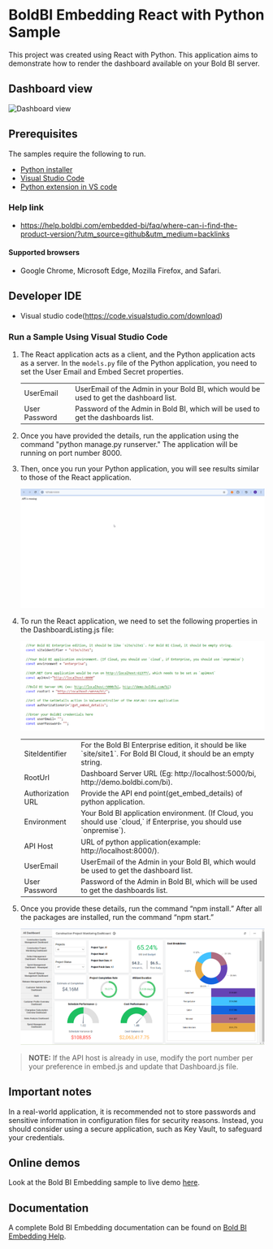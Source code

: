 # BoldBI Embedding React with Python Sample

This project was created using React with Python. This application aims to demonstrate how to render the dashboard available on your Bold BI server.

## Dashboard view

   ![Dashboard view](images/387089149-d2087208-c693-4e0d-8441-cd7e5a8f0a64.png)

## Prerequisites

The samples require the following to run.

 * [Python installer](https://www.python.org/downloads/)
 * [Visual Studio Code](https://code.visualstudio.com/download)
 * [Python extension in VS code](https://marketplace.visualstudio.com/items?itemName=ms-python.python)

### Help link

* <https://help.boldbi.com/embedded-bi/faq/where-can-i-find-the-product-version/?utm_source=github&utm_medium=backlinks>

#### Supported browsers
  
* Google Chrome, Microsoft Edge, Mozilla Firefox, and Safari.

## Developer IDE

* Visual studio code(<https://code.visualstudio.com/download>)

### Run a Sample Using Visual Studio Code

 1. The React application acts as a client, and the Python application acts as a server. In the `models.py` file of the Python application, you need to set the User Email and Embed Secret properties.

    <meta charset="utf-8"/>
    <table>
    <tbody>
        <tr>
            <td align="left">UserEmail</td>
            <td align="left">UserEmail of the Admin in your Bold BI, which would be used to get the dashboard list.</td>
        </tr>
        <tr>
            <td align="left">User Password</td>
            <td align="left">Password of the Admin in Bold BI, which will be used to get the dashboards list.</td>
        </tr>
    </tbody>
    </table>

 2. Once you have provided the details, run the application using the command "python manage.py runserver." The application will be running on port number 8000.

 3. Then, once you run your Python application, you will see results similar to those of the React application.

    ![Python Backend API](images/backend-api.png)

 4. To run the React application, we need to set the following properties in the DashboardListing.js file:

    ![DashboardListing](images/dashboard-listing.png)

    <meta charset="utf-8"/>
    <table>
    <tbody>
    <tr>
        <td align="left">SiteIdentifier</td>
            <td align="left">For the Bold BI Enterprise edition, it should be like `site/site1`. For Bold BI Cloud, it should be an empty string.</td>
        </tr>
        <tr>
            <td align="left">RootUrl</td>
            <td align="left">Dashboard Server URL (Eg: http://localhost:5000/bi, http://demo.boldbi.com/bi).</td>
        </tr>
        <tr>
            <td align="left">Authorization URL</td>
            <td align="left">Provide the API end point(get_embed_details) of python application.</td>
        </tr>
        <tr>
            <td align="left">Environment</td>
            <td align="left">Your Bold BI application environment. (If Cloud, you should use `cloud,` if Enterprise, you should use `onpremise`).</td>
        </tr>
        <tr>
            <td align="left">API Host</td>
            <td align="left">URL of python application(example: http://localhost:8000/).</td>
        </tr>
        <tr>
            <td align="left">UserEmail</td>
            <td align="left">UserEmail of the Admin in your Bold BI, which would be used to get the dashboard list.</td>
        </tr>
        <tr>
            <td align="left">User Password</td>
            <td align="left">Password of the Admin in Bold BI, which will be used to get the dashboards list.</td>
        </tr>
    </tbody>
    </table>

 5. Once you provide these details, run the command “npm install.” After all the packages are installed, run the command “npm start.”

    ![Dashboard view](images/dashboard-view.png)

> **NOTE:** If the API host is already in use, modify the port number per your preference in embed.js and update that Dashboard.js file.

## Important notes

In a real-world application, it is recommended not to store passwords and sensitive information in configuration files for security reasons. Instead, you should consider using a secure application, such as Key Vault, to safeguard your credentials.

## Online demos

Look at the Bold BI Embedding sample to live demo [here](https://samples.boldbi.com/embed?utm_source=github&utm_medium=backlinks).

## Documentation

A complete Bold BI Embedding documentation can be found on [Bold BI Embedding Help](https://help.boldbi.com/embedded-bi/javascript-based/?utm_source=github&utm_medium=backlinks).
